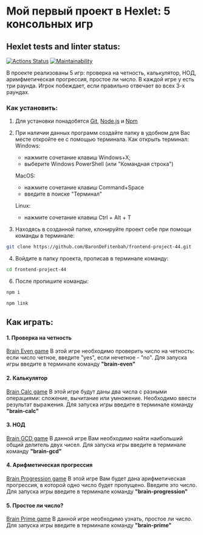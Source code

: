 # Мой первый проект в Hexlet: 5 консольных игр
## Hexlet tests and linter status:
[![Actions Status](https://github.com/BaronDeFitenbah/frontend-project-44/workflows/hexlet-check/badge.svg)](https://github.com/BaronDeFitenbah/frontend-project-44/actions)
[![Maintainability](https://api.codeclimate.com/v1/badges/ec758f40e83a2e1edd15/maintainability)](https://codeclimate.com/github/BaronDeFitenbah/frontend-project-44/maintainability)

В проекте реализованы 5 игр: проверка на четность, калькулятор, НОД, аримфметическая прогрессия, простое ли число. 
В каждой игре у есть три раунда. Игрок побеждает, если правильно отвечает во всех 3-х раундах.

### Как установить:
1. Для установки понадобятся [Git](https://git-scm.com/downloads), [Node.js](https://nodejs.org/en) и [Npm](https://www.npmjs.com/)
2. При наличии данных программ создайте папку в удобном для Вас месте откройте ее с помощью терминала. 
   Как открыть терминал:
      Windows:
      - нажмите сочетание клавиш Windows+X;
      - выберите Windows PowerShell (или "Командная строка")

      MacOS:
      - нажмите сочетание клавиш Command+Space
      - введите в поиске "Терминал"

      Linux:
      - нажмите сочетание клавиш Ctrl + Alt + T
3. Находясь в созданной папке, клонируйте проект себе при помощи команды в терминале: 
  ```bash
  git clone https://github.com/BaronDeFitenbah/frontend-project-44.git
  ```
4. Войдите в папку проекта, прописав в терминале команду:
  ```bash
  cd frontend-project-44
  ```
6. После пропишите команды:
  ```bash
  npm i
  ```
  ```bash
  npm link
  ```

## Как играть:

#### 1. Проверка на четность
  [Brain Even game](https://asciinema.org/a/558120)
  В этой игре необходимо проверить число на четность: если число четное, введите "yes", если нечетное - "no".
  Для запуска игры введите в терминале команду **"brain-even"**

#### 2. Калькулятор
   [Brain Calc game](https://asciinema.org/a/558367)
   В этой игре будут даны два числа с разными операциями: сложение, вычитание или умножение. Необходимо ввести результат выражения. 
   Для запуска игры введите в терминале команду **"brain-calc"**

#### 3. НОД
   [Brain GCD game](https://asciinema.org/a/558368)
   В данной игре Вам необходимо найти наибольший общий делитель двух чисел. 
   Для запуска игры введите в терминале команду **"brain-gcd"**

#### 4. Арифметическая прогрессия
   [Brain Progression game](https://asciinema.org/a/558377)
   В этой игре Вам будет дана арифметическая прогрессия, в которой одно число будет пропущено. Введите это число. 
   Для запуска игры введите в терминале команду **"brain-progression"**

#### 5. Простое ли число?
   [Brain Prime game](https://asciinema.org/a/558378)
   В данной игре необходимо узнать, простое ли число. 
   Для запуска игры введите в терминале команду **"brain-prime"**
